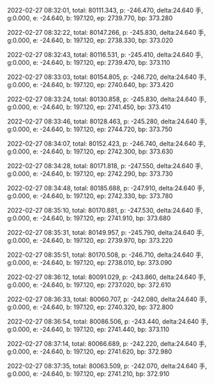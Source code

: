 2022-02-27 08:32:01, total: 80111.343, p: -246.470, delta:24.640 手, g:0.000, e: -24.640, b: 197.120, ep: 2739.770, bp: 373.280

2022-02-27 08:32:22, total: 80147.266, p: -245.830, delta:24.640 手, g:0.000, e: -24.640, b: 197.120, ep: 2738.330, bp: 373.020

2022-02-27 08:32:43, total: 80116.531, p: -245.410, delta:24.640 手, g:0.000, e: -24.640, b: 197.120, ep: 2739.470, bp: 373.110

2022-02-27 08:33:03, total: 80154.805, p: -246.720, delta:24.640 手, g:0.000, e: -24.640, b: 197.120, ep: 2740.640, bp: 373.420

2022-02-27 08:33:24, total: 80130.858, p: -245.830, delta:24.640 手, g:0.000, e: -24.640, b: 197.120, ep: 2741.450, bp: 373.410

2022-02-27 08:33:46, total: 80128.463, p: -245.280, delta:24.640 手, g:0.000, e: -24.640, b: 197.120, ep: 2744.720, bp: 373.750

2022-02-27 08:34:07, total: 80152.423, p: -246.740, delta:24.640 手, g:0.000, e: -24.640, b: 197.120, ep: 2742.300, bp: 373.630

2022-02-27 08:34:28, total: 80171.818, p: -247.550, delta:24.640 手, g:0.000, e: -24.640, b: 197.120, ep: 2742.290, bp: 373.730

2022-02-27 08:34:48, total: 80185.688, p: -247.910, delta:24.640 手, g:0.000, e: -24.640, b: 197.120, ep: 2742.330, bp: 373.780

2022-02-27 08:35:10, total: 80170.881, p: -247.530, delta:24.640 手, g:0.000, e: -24.640, b: 197.120, ep: 2741.910, bp: 373.680

2022-02-27 08:35:31, total: 80149.957, p: -245.790, delta:24.640 手, g:0.000, e: -24.640, b: 197.120, ep: 2739.970, bp: 373.220

2022-02-27 08:35:51, total: 80170.508, p: -246.710, delta:24.640 手, g:0.000, e: -24.640, b: 197.120, ep: 2738.010, bp: 373.090

2022-02-27 08:36:12, total: 80091.029, p: -243.860, delta:24.640 手, g:0.000, e: -24.640, b: 197.120, ep: 2737.020, bp: 372.610

2022-02-27 08:36:33, total: 80060.707, p: -242.080, delta:24.640 手, g:0.000, e: -24.640, b: 197.120, ep: 2740.320, bp: 372.800

2022-02-27 08:36:54, total: 80086.506, p: -243.440, delta:24.640 手, g:0.000, e: -24.640, b: 197.120, ep: 2741.440, bp: 373.110

2022-02-27 08:37:14, total: 80066.689, p: -242.220, delta:24.640 手, g:0.000, e: -24.640, b: 197.120, ep: 2741.620, bp: 372.980

2022-02-27 08:37:35, total: 80063.509, p: -242.070, delta:24.640 手, g:0.000, e: -24.640, b: 197.120, ep: 2741.210, bp: 372.910